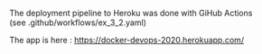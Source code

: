 The deployment pipeline to Heroku was done with GiHub Actions    
(see .github/workflows/ex_3_2.yaml)

The app is here : https://docker-devops-2020.herokuapp.com/

